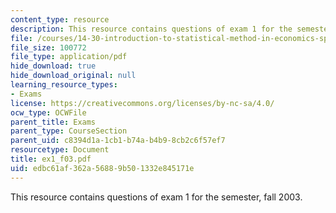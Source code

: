 ```yaml
---
content_type: resource
description: This resource contains questions of exam 1 for the semester, fall 2003.
file: /courses/14-30-introduction-to-statistical-method-in-economics-spring-2006/edbc61af362a56889b501332e845171e_ex1_f03.pdf
file_size: 100772
file_type: application/pdf
hide_download: true
hide_download_original: null
learning_resource_types:
- Exams
license: https://creativecommons.org/licenses/by-nc-sa/4.0/
ocw_type: OCWFile
parent_title: Exams
parent_type: CourseSection
parent_uid: c8394d1a-1cb1-b74a-b4b9-8cb2c6f57ef7
resourcetype: Document
title: ex1_f03.pdf
uid: edbc61af-362a-5688-9b50-1332e845171e
---
```

This resource contains questions of exam 1 for the semester, fall 2003.